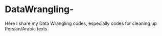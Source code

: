 # DataWrangling-
Here I share my Data Wrangling codes, especially codes for cleaning up Persian/Arabic texts

